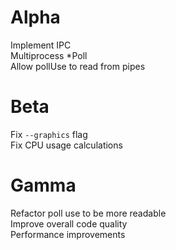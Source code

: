 # Alpha
Implement IPC \
Multiprocess *Poll \
Allow pollUse to read from pipes

# Beta
Fix `--graphics` flag \
Fix CPU usage calculations

# Gamma
Refactor poll use to be more readable \
Improve overall code quality \
Performance improvements